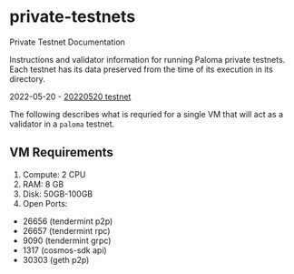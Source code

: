 # private-testnets
Private Testnet Documentation

Instructions and validator information for running Paloma private testnets. Each testnet has its data preserved from the time of its execution in its directory.

2022-05-20 - [20220520 testnet](./20220520)

The following describes what is requried for a single VM that will act as a validator in a `paloma` testnet.

## VM Requirements

1. Compute: 2 CPU
2. RAM: 8 GB
3. Disk: 50GB-100GB
3. Open Ports:
- 26656 (tendermint p2p)
- 26657 (tendermint rpc)
- 9090  (tendermint grpc)
- 1317  (cosmos-sdk api)
- 30303 (geth p2p)